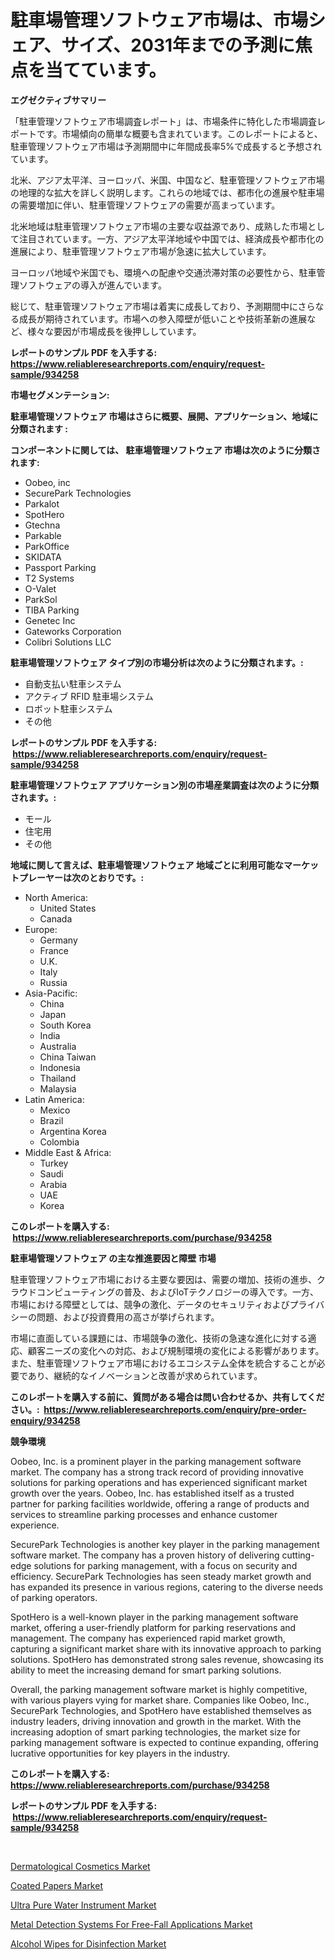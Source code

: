 <p><h1>駐車場管理ソフトウェア市場は、市場シェア、サイズ、2031年までの予測に焦点を当てています。</h1></p><p><strong>エグゼクティブサマリー</strong></p>
<p><p>「駐車管理ソフトウェア市場調査レポート」は、市場条件に特化した市場調査レポートです。市場傾向の簡単な概要も含まれています。このレポートによると、駐車管理ソフトウェア市場は予測期間中に年間成長率5%で成長すると予想されています。</p><p>北米、アジア太平洋、ヨーロッパ、米国、中国など、駐車管理ソフトウェア市場の地理的な拡大を詳しく説明します。これらの地域では、都市化の進展や駐車場の需要増加に伴い、駐車管理ソフトウェアの需要が高まっています。</p><p>北米地域は駐車管理ソフトウェア市場の主要な収益源であり、成熟した市場として注目されています。一方、アジア太平洋地域や中国では、経済成長や都市化の進展により、駐車管理ソフトウェア市場が急速に拡大しています。</p><p>ヨーロッパ地域や米国でも、環境への配慮や交通渋滞対策の必要性から、駐車管理ソフトウェアの導入が進んでいます。</p><p>総じて、駐車管理ソフトウェア市場は着実に成長しており、予測期間中にさらなる成長が期待されています。市場への参入障壁が低いことや技術革新の進展など、様々な要因が市場成長を後押ししています。</p></p>
<p><strong>レポートのサンプル PDF を入手する: <a href="https://www.reliableresearchreports.com/enquiry/request-sample/934258">https://www.reliableresearchreports.com/enquiry/request-sample/934258</a></strong></p>
<p><strong>市場セグメンテーション:</strong></p>
<p><strong> 駐車場管理ソフトウェア 市場はさらに概要、展開、アプリケーション、地域に分類されます :</strong></p>
<p><strong>コンポーネントに関しては、 駐車場管理ソフトウェア 市場は次のように分類されます: &nbsp;</strong></p>
<p><ul><li>Oobeo, inc</li><li>SecurePark Technologies</li><li>Parkalot</li><li>SpotHero</li><li>Gtechna</li><li>Parkable</li><li>ParkOffice</li><li>SKIDATA</li><li>Passport Parking</li><li>T2 Systems</li><li>O-Valet</li><li>ParkSol</li><li>TIBA Parking</li><li>Genetec Inc</li><li>Gateworks Corporation</li><li>Colibri Solutions LLC</li></ul></p>
<p><strong> 駐車場管理ソフトウェア タイプ別の市場分析は次のように分類されます。:</strong></p>
<p><ul><li>自動支払い駐車システム</li><li>アクティブ RFID 駐車場システム</li><li>ロボット駐車システム</li><li>その他</li></ul></p>
<p><strong>レポートのサンプル PDF を入手する: &nbsp;<a href="https://www.reliableresearchreports.com/enquiry/request-sample/934258">https://www.reliableresearchreports.com/enquiry/request-sample/934258</a></strong></p>
<p><strong> 駐車場管理ソフトウェア アプリケーション別の市場産業調査は次のように分類されます。:</strong></p>
<p><ul><li>モール</li><li>住宅用</li><li>その他</li></ul></p>
<p><strong>地域に関して言えば、駐車場管理ソフトウェア 地域ごとに利用可能なマーケットプレーヤーは次のとおりです。:</strong></p>
<p><ul>
    <li>
        North America:
        <ul>
            <li>United States</li>
            <li>Canada</li>
        </ul>
    </li>
    <li>
        Europe:
        <ul>
            <li>Germany</li>
            <li>France</li>
            <li>U.K.</li>
            <li>Italy</li>
            <li>Russia</li>
        </ul>
    </li>
    <li>
        Asia-Pacific:
        <ul>
            <li>China</li>
            <li>Japan</li>
            <li>South Korea</li>
            <li>India</li>
            <li>Australia</li>
            <li>China Taiwan</li>
            <li>Indonesia</li>
            <li>Thailand</li>
            <li>Malaysia</li>
        </ul>
    </li>
    <li>
        Latin America:
        <ul>
            <li>Mexico</li>
            <li>Brazil</li>
            <li>Argentina Korea</li>
            <li>Colombia</li>
        </ul>
    </li>
    <li>
        Middle East & Africa:
        <ul>
            <li>Turkey</li>
            <li>Saudi</li>
            <li>Arabia</li>
            <li>UAE</li>
            <li>Korea</li>
        </ul>
    </li>
    </ul></p>
<p><strong>このレポートを購入する: &nbsp;<a href="https://www.reliableresearchreports.com/purchase/934258">https://www.reliableresearchreports.com/purchase/934258</a></strong></p>
<p><strong>駐車場管理ソフトウェア の主な推進要因と障壁 市場</strong></p>
<p><p>駐車管理ソフトウェア市場における主要な要因は、需要の増加、技術の進歩、クラウドコンピューティングの普及、およびIoTテクノロジーの導入です。一方、市場における障壁としては、競争の激化、データのセキュリティおよびプライバシーの問題、および投資費用の高さが挙げられます。</p><p>市場に直面している課題には、市場競争の激化、技術の急速な進化に対する適応、顧客ニーズの変化への対応、および規制環境の変化による影響があります。また、駐車管理ソフトウェア市場におけるエコシステム全体を統合することが必要であり、継続的なイノベーションと改善が求められています。</p></p>
<p><strong>このレポートを購入する前に、質問がある場合は問い合わせるか、共有してください。:&nbsp; <a href="https://www.reliableresearchreports.com/enquiry/pre-order-enquiry/934258">https://www.reliableresearchreports.com/enquiry/pre-order-enquiry/934258</a></strong></p>
<p><strong>競争環境</strong></p>
<p><p>Oobeo, Inc. is a prominent player in the parking management software market. The company has a strong track record of providing innovative solutions for parking operations and has experienced significant market growth over the years. Oobeo, Inc. has established itself as a trusted partner for parking facilities worldwide, offering a range of products and services to streamline parking processes and enhance customer experience.</p><p>SecurePark Technologies is another key player in the parking management software market. The company has a proven history of delivering cutting-edge solutions for parking management, with a focus on security and efficiency. SecurePark Technologies has seen steady market growth and has expanded its presence in various regions, catering to the diverse needs of parking operators.</p><p>SpotHero is a well-known player in the parking management software market, offering a user-friendly platform for parking reservations and management. The company has experienced rapid market growth, capturing a significant market share with its innovative approach to parking solutions. SpotHero has demonstrated strong sales revenue, showcasing its ability to meet the increasing demand for smart parking solutions.</p><p>Overall, the parking management software market is highly competitive, with various players vying for market share. Companies like Oobeo, Inc., SecurePark Technologies, and SpotHero have established themselves as industry leaders, driving innovation and growth in the market. With the increasing adoption of smart parking technologies, the market size for parking management software is expected to continue expanding, offering lucrative opportunities for key players in the industry.</p></p>
<p><strong>このレポートを購入する: &nbsp; <a href="https://www.reliableresearchreports.com/purchase/934258">https://www.reliableresearchreports.com/purchase/934258</a></strong></p>
<p><strong>レポートのサンプル PDF を入手する: &nbsp;<a href="https://www.reliableresearchreports.com/enquiry/request-sample/934258">https://www.reliableresearchreports.com/enquiry/request-sample/934258</a></strong><strong></strong></p>
<p>&nbsp;</p>
<p><p><a href="https://view.publitas.com/reportprime-1/dermatological-cosmetics-market-size-furnishes-valuable-information-encompassing-market-share-market-trends-and-projections-spanning-from-2024-to-2031/">Dermatological Cosmetics Market</a></p><p><a href="https://github.com/jsmusil/Market-Research-Report-List-2/blob/main/coated-papers-market.md">Coated Papers Market</a></p><p><a href="https://github.com/bmorecock/Market-Research-Report-List-2/blob/main/ultra-pure-water-instrument-market.md">Ultra Pure Water Instrument Market</a></p><p><a href="https://fearless-okapi-6c8.notion.site/Decoding-the-Metal-Detection-Systems-For-Free-Fall-Applications-Market-A-Deep-Dive-into-the-Latest--9d4e9f5638c2403487768bf69d26599f">Metal Detection Systems For Free-Fall Applications Market</a></p><p><a href="https://view.publitas.com/reportprime-1/alcohol-wipes-for-disinfection-market-size-evaluating-its-market-trends-growth-and-projections-2024-2031/">Alcohol Wipes for Disinfection Market</a></p></p>